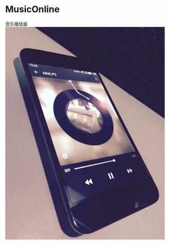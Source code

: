 # MusicOnline
音乐播放器
![Alt text](https://github.com/CJT2325/MusicOnline/blob/master/app/src/main/res/drawable/495518741754766959.jpg)
